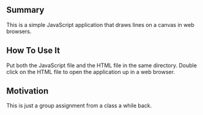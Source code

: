 ## Summary

This is a simple JavaScript application that draws lines on a canvas in web browsers.

## How To Use It

Put both the JavaScript file and the HTML file in the same directory. Double click on the HTML file to open the application up in a web browser.

## Motivation

This is just a group assignment from a class a while back.
